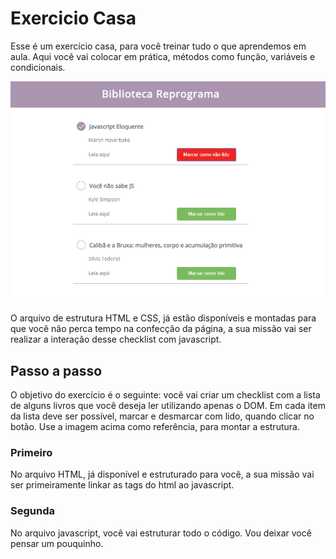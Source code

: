 # Exercicio Casa

Esse é um exercício casa, para você treinar tudo o que aprendemos em aula. Aqui você vai colocar em prática, métodos como função, variáveis e condicionais. 

![Imagem Desafio](../docs/assets/img/biblioteca-reprograma.PNG)


O arquivo de estrutura HTML e CSS, já estão disponíveis e montadas para que você não perca tempo na confecção da página, a sua missão vai ser realizar a interação desse checklist com javascript.

## Passo a passo

O objetivo do exercício é o seguinte: você vai criar um checklist  com a lista de alguns livros que você deseja ler utilizando apenas o DOM.
Em cada item da lista deve ser possível, marcar e desmarcar com lido, quando clicar no botão.
Use a imagem acima como referência, para montar a estrutura. 

### Primeiro

No arquivo HTML, já disponível e estruturado para você, a sua missão vai ser primeiramente linkar  as tags do html ao javascript.

### Segunda 

No arquivo javascript, você vai estruturar todo o código. 
Vou deixar você pensar um pouquinho.  
